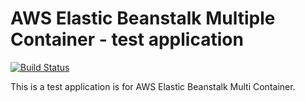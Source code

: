 # AWS Elastic Beanstalk Multiple Container - test application

[![Build Status](https://travis-ci.org/saidsef/aws-elastic-beanstalk-docker-sample-application.svg?branch=master)](https://travis-ci.org/saidsef/aws-elastic-beanstalk-docker-sample-application)

This is a test application is for AWS Elastic Beanstalk Multi Container.

